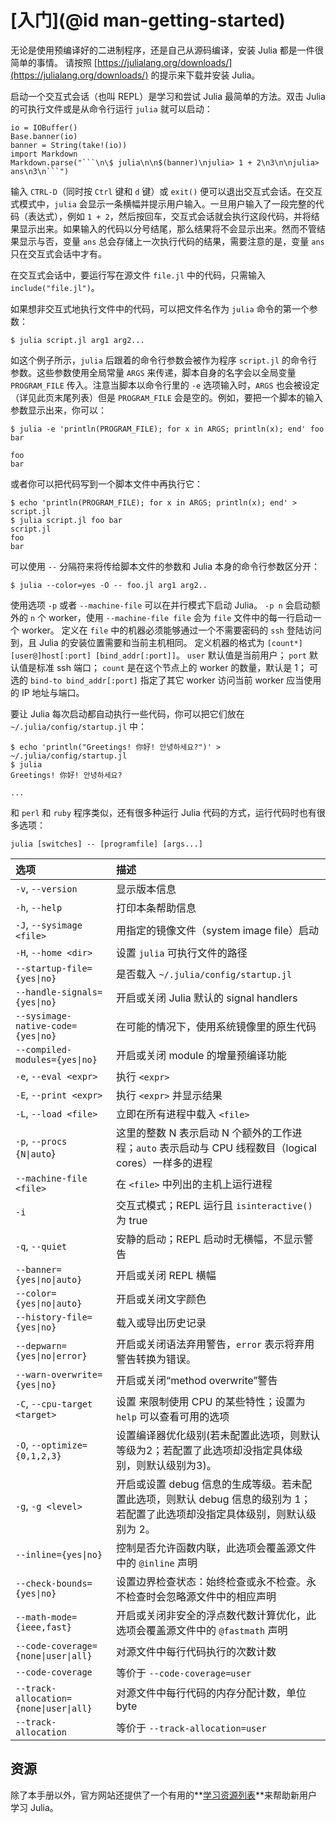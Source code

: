 # [入门](@id man-getting-started)

无论是使用预编译好的二进制程序，还是自己从源码编译，安装 Julia 都是一件很简单的事情。
请按照 [https://julialang.org/downloads/](https://julialang.org/downloads/) 的提示来下载并安装 Julia。

启动一个交互式会话（也叫 REPL）是学习和尝试 Julia 最简单的方法。双击 Julia 的可执行文件或是从命令行运行 `julia` 就可以启动：

```@eval
io = IOBuffer()
Base.banner(io)
banner = String(take!(io))
import Markdown
Markdown.parse("```\n\$ julia\n\n$(banner)\njulia> 1 + 2\n3\n\njulia> ans\n3\n```")
```

输入 `CTRL-D`（同时按 `Ctrl` 键和 `d` 键）或 `exit()` 便可以退出交互式会话。在交互式模式中，`julia` 会显示一条横幅并提示用户输入。一旦用户输入了一段完整的代码（表达式），例如 `1 + 2`，然后按回车，交互式会话就会执行这段代码，并将结果显示出来。如果输入的代码以分号结尾，那么结果将不会显示出来。然而不管结果显示与否，变量 `ans` 总会存储上一次执行代码的结果，需要注意的是，变量 `ans` 只在交互式会话中才有。

在交互式会话中，要运行写在源文件 `file.jl` 中的代码，只需输入 `include("file.jl")`。

如果想非交互式地执行文件中的代码，可以把文件名作为 `julia` 命令的第一个参数：

```
$ julia script.jl arg1 arg2...
```

如这个例子所示，`julia` 后跟着的命令行参数会被作为程序 `script.jl` 的命令行参数。这些参数使用全局常量 `ARGS` 来传递，脚本自身的名字会以全局变量 `PROGRAM_FILE` 传入。注意当脚本以命令行里的 `-e` 选项输入时，`ARGS` 也会被设定（详见此页末尾列表）但是 `PROGRAM_FILE` 会是空的。例如，要把一个脚本的输入参数显示出来，你可以：

```
$ julia -e 'println(PROGRAM_FILE); for x in ARGS; println(x); end' foo bar

foo
bar
```

或者你可以把代码写到一个脚本文件中再执行它：

```
$ echo 'println(PROGRAM_FILE); for x in ARGS; println(x); end' > script.jl
$ julia script.jl foo bar
script.jl
foo
bar
```

可以使用 `--` 分隔符来将传给脚本文件的参数和 Julia 本身的命令行参数区分开：

```
$ julia --color=yes -O -- foo.jl arg1 arg2..
```

使用选项 `-p` 或者 `--machine-file` 可以在并行模式下启动 Julia。
`-p n` 会启动额外的 `n` 个 worker，使用 `--machine-file file` 会为 `file` 文件中的每一行启动一个 worker。
定义在 `file` 中的机器必须能够通过一个不需要密码的 `ssh` 登陆访问到，且 Julia 的安装位置需要和当前主机相同。
定义机器的格式为 `[count*][user@]host[:port] [bind_addr[:port]]`。
`user` 默认值是当前用户；
`port` 默认值是标准 ssh 端口；
`count` 是在这个节点上的 worker 的数量，默认是 1；
可选的 `bind-to bind_addr[:port]` 指定了其它 worker 访问当前 worker 应当使用的 IP 地址与端口。

要让 Julia 每次启动都自动执行一些代码，你可以把它们放在 `~/.julia/config/startup.jl` 中：

```
$ echo 'println("Greetings! 你好! 안녕하세요?")' > ~/.julia/config/startup.jl
$ julia
Greetings! 你好! 안녕하세요?

...
```

和 `perl` 和 `ruby` 程序类似，还有很多种运行 Julia 代码的方式，运行代码时也有很多选项：

```
julia [switches] -- [programfile] [args...]
```

|选项                                 |描述|
|:---                                   |:---|
|`-v`, `--version`                      |显示版本信息|
|`-h`, `--help`                         |打印本条帮助信息|
|`-J`, `--sysimage <file>`              |用指定的镜像文件（system image file）启动|
|`-H`, `--home <dir>`                   |设置 `julia` 可执行文件的路径|
|`--startup-file={yes\|no}`             |是否载入 `~/.julia/config/startup.jl`|
|`--handle-signals={yes\|no}`           |开启或关闭 Julia 默认的 signal handlers|
|`--sysimage-native-code={yes\|no}`     |在可能的情况下，使用系统镜像里的原生代码|
|`--compiled-modules={yes\|no}`         |开启或关闭 module 的增量预编译功能|
|`-e`, `--eval <expr>`                  |执行 `<expr>`|
|`-E`, `--print <expr>`                 |执行 `<expr>` 并显示结果|
|`-L`, `--load <file>`                  |立即在所有进程中载入 `<file>` |
|`-p`, `--procs {N\|auto`}              |这里的整数 N 表示启动 N 个额外的工作进程；`auto` 表示启动与 CPU 线程数目（logical cores）一样多的进程|
|`--machine-file <file>`                |在 `<file>` 中列出的主机上运行进程|
|`-i`                                   |交互式模式；REPL 运行且 `isinteractive()` 为 true|
|`-q`, `--quiet`                        |安静的启动；REPL 启动时无横幅，不显示警告|
|`--banner={yes\|no\|auto}`             |开启或关闭 REPL 横幅|
|`--color={yes\|no\|auto}`              |开启或关闭文字颜色|
|`--history-file={yes\|no}`             |载入或导出历史记录|
|`--depwarn={yes\|no\|error}`           |开启或关闭语法弃用警告，`error` 表示将弃用警告转换为错误。|
|`--warn-overwrite={yes\|no}`           |开启或关闭“method overwrite”警告|
|`-C`, `--cpu-target <target>`          |设置 <target> 来限制使用 CPU 的某些特性；设置为 `help` 可以查看可用的选项|
|`-O`, `--optimize={0,1,2,3}`           |设置编译器优化级别(若未配置此选项，则默认等级为2；若配置了此选项却没指定具体级别，则默认级别为3)。|
|`-g`, `-g <level>`                     |开启或设置 debug 信息的生成等级。若未配置此选项，则默认 debug 信息的级别为 1；若配置了此选项却没指定具体级别，则默认级别为 2。|
|`--inline={yes\|no}`                   |控制是否允许函数内联，此选项会覆盖源文件中的 `@inline` 声明|
|`--check-bounds={yes\|no}`             |设置边界检查状态：始终检查或永不检查。永不检查时会忽略源文件中的相应声明|
|`--math-mode={ieee,fast}`              |开启或关闭非安全的浮点数代数计算优化，此选项会覆盖源文件中的 `@fastmath` 声明|
|`--code-coverage={none\|user\|all}`    |对源文件中每行代码执行的次数计数|
|`--code-coverage`                      |等价于 `--code-coverage=user`|
|`--track-allocation={none\|user\|all}` |对源文件中每行代码的内存分配计数，单位 byte|
|`--track-allocation`                   |等价于 `--track-allocation=user`|

## 资源

除了本手册以外，官方网站还提供了一个有用的**[学习资源列表](https://julialang.org/learning/)**来帮助新用户学习 Julia。
